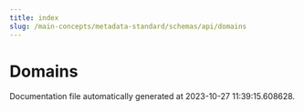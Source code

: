 ```yaml
---
title: index
slug: /main-concepts/metadata-standard/schemas/api/domains
---
```


# Domains

Documentation file automatically generated at 2023-10-27 11:39:15.608628.
